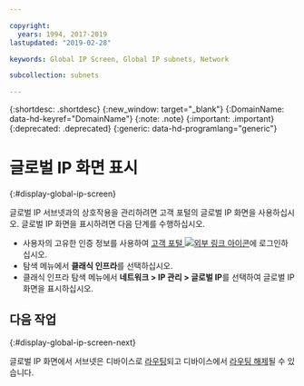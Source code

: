 ```yaml
---

copyright:
  years: 1994, 2017-2019
lastupdated: "2019-02-28"

keywords: Global IP Screen, Global IP subnets, Network

subcollection: subnets

---
```


{:shortdesc: .shortdesc}
{:new_window: target="_blank"}
{:DomainName: data-hd-keyref="DomainName"}
{:note: .note}
{:important: .important}
{:deprecated: .deprecated}
{:generic: data-hd-programlang="generic"}

# 글로벌 IP 화면 표시
{:#display-global-ip-screen}

글로벌 IP 서브넷과의 상호작용을 관리하려면 고객 포털의 글로벌 IP 화면을 사용하십시오. 글로벌 IP 화면을 표시하려면 다음 단계를 수행하십시오.

* 사용자의 고유한 인증 정보를 사용하여 [고객 포털 ![외부 링크 아이콘](../../icons/launch-glyph.svg "외부 링크 아이콘")](https://{DomainName}/)에 로그인하십시오.
* 탐색 메뉴에서 **클래식 인프라**를 선택하십시오.
* 클래식 인프라 탐색 메뉴에서 **네트워크 > IP 관리 > 글로벌 IP**를 선택하여 글로벌 IP 화면을 표시하십시오.

## 다음 작업
{:#display-global-ip-screen-next}

글로벌 IP 화면에서 서브넷은 디바이스로 [라우팅](/docs/infrastructure/subnets?topic=subnets-route-a-global-ip-address-to-a-device)되고 디바이스에서 [라우팅 해제](/docs/infrastructure/subnets?topic=subnets-unroute-a-global-ip-address-from-a-device)될 수 있습니다.
